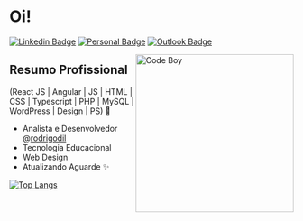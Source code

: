 <h1>Oi!</h1>

[![Linkedin Badge](https://img.shields.io/badge/-LinkedIn-6633cc?style=flat-square&logo=Linkedin&logoColor=white&link=https://www.linkedin.com/in/rodrigo-palombo-chist%C3%A9-926854169//)](https://www.linkedin.com/in/rodrigo-palombo-chist%C3%A9-926854169/)
[![Personal Badge](https://img.shields.io/badge/-Website-6633cc?style=flat-square&logo=Me&logoColor=white&link=https://rodrigodil.github.io/perfil//)](https://rodrigodil.github.io/perfil/)
[![Outlook Badge](https://img.shields.io/badge/-rodrigodil@live.com-6633cc?style=flat-square&logo=Outlook&logoColor=white&link=mailto:rodrigodil@live.com)](mailto:rodrigodil@live.com)

<img align="right" alt="Code Boy" src="codeboy.png"  width="280px"/>

## Resumo Profissional
(React JS | Angular | JS | HTML | CSS | Typescript | PHP | MySQL | WordPress | Design | PS) 🚀
- Analista e Desenvolvedor @[rodrigodil](https://rodrigodil.github.io/perfil/)
- Tecnologia Educacional
- Web Design
- Atualizando Aguarde ✨

[![Top Langs](https://github-readme-stats.vercel.app/api/top-langs/?username=Rodrigodil&hide_progress=true)](https://rodrigodil.github.io/perfil/)